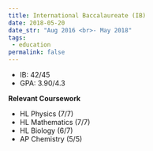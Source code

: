 ```yaml
---
title: International Baccalaureate (IB)
date: 2018-05-20
date_str: "Aug 2016 <br>- May 2018"
tags:
 - education
permalink: false
---
```


* IB: 42/45
* GPA: 3.90/4.3

**Relevant Coursework**
* HL Physics (7/7)
* HL Mathematics (7/7)
* HL Biology (6/7)
* AP Chemistry (5/5)
